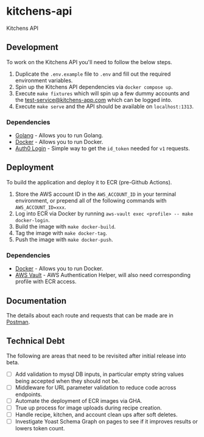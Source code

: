 # kitchens-api
Kitchens API

## Development

To work on the Kitchens API you'll need to follow the below steps.

1. Duplicate the `.env.example` file to `.env` and fill out the required environment variables.
2. Spin up the Kitchens API dependencies via `docker compose up`.
3. Execute `make fixtures` which will spin up a few dummy accounts and the test-service@kitchens-app.com which can be logged into.
3. Execute `make serve` and the API should be available on `localhost:1313`.

### Dependencies

* [Golang](https://formulae.brew.sh/formula/go) - Allows you to run Golang.
* [Docker](https://www.docker.com/products/docker-desktop/) - Allows you to run Docker.
* [Auth0 Login](https://github.com/auth0-samples/auth0-vue-samples/tree/master/01-Login) - Simple way to get the `id_token` needed for `v1` requests.

## Deployment

To build the application and deploy it to ECR (pre-Github Actions).

1. Store the AWS account ID in the `AWS_ACCOUNT_ID` in your terminal environment, or prepend all of the following commands with `AWS_ACCOUNT_ID=xxx`.
2. Log into ECR via Docker by running `aws-vault exec <profile> -- make docker-login`.
3. Build the image with `make docker-build`.
4. Tag the image with `make docker-tag`.
5. Push the image with `make docker-push`.

### Dependencies
* [Docker](https://www.docker.com/products/docker-desktop/) - Allows you to run Docker.
* [AWS Vault](https://github.com/99designs/aws-vault/tree/master) - AWS Authentication Helper, will also need corresponding profile with ECR access.

## Documentation

The details about each route and requests that can be made are in [Postman](https://kitchens-app.postman.co/workspace/89fa7a36-50b1-40e3-ae6b-e3ba8c5f9b9e/documentation/36191591-8aa45609-bc7d-43e8-852c-820feb94999e).

## Technical Debt

The following are areas that need to be revisited after initial release into beta.

- [ ] Add validation to mysql DB inputs, in particular empty string values being accepted when they should not be.
- [ ] Middleware for URL parameter validation to reduce code across endpoints.
- [ ] Automate the deployment of ECR images via GHA.
- [ ] True up process for image uploads during recipe creation.
- [ ] Handle recipe, kitchen, and account clean ups after soft deletes.
- [ ] Investigate Yoast Schema Graph on pages to see if it improves results or lowers token count.